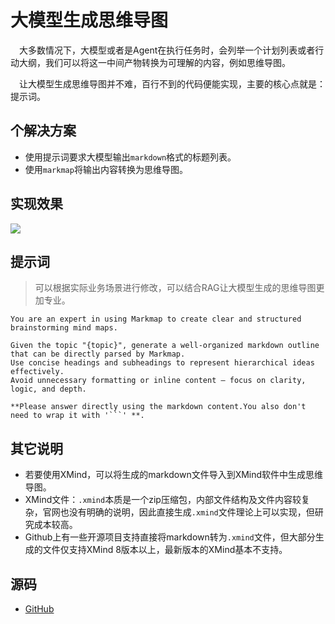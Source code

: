 # 大模型生成思维导图


&emsp;大多数情况下，大模型或者是Agent在执行任务时，会列举一个计划列表或者行动大纲，我们可以将这一中间产物转换为可理解的内容，例如思维导图。

&emsp;让大模型生成思维导图并不难，百行不到的代码便能实现，主要的核心点就是：提示词。

## 个解决方案

- 使用提示词要求大模型输出`markdown`格式的标题列表。
- 使用`markmap`将输出内容转换为思维导图。

## 实现效果

![](https://pgthinker.me/wp-content/uploads/2025/06/Screenity-video-Jun-11-2025.gif)

## 提示词

> 可以根据实际业务场景进行修改，可以结合RAG让大模型生成的思维导图更加专业。

```text
You are an expert in using Markmap to create clear and structured brainstorming mind maps.

Given the topic "{topic}", generate a well-organized markdown outline that can be directly parsed by Markmap.
Use concise headings and subheadings to represent hierarchical ideas effectively.
Avoid unnecessary formatting or inline content — focus on clarity, logic, and depth.

**Please answer directly using the markdown content.You also don't need to wrap it with '```' **.
```

## 其它说明

- 若要使用XMind，可以将生成的markdown文件导入到XMind软件中生成思维导图。
- XMind文件：`.xmind`本质是一个zip压缩包，内部文件结构及文件内容较复杂，官网也没有明确的说明，因此直接生成`.xmind`文件理论上可以实现，但研究成本较高。
- Github上有一些开源项目支持直接将markdown转为`.xmind`文件，但大部分生成的文件仅支持XMind 8版本以上，最新版本的XMind基本不支持。

## 源码

- [GitHub](https://github.com/NingNing0111/llm-create-mind)
